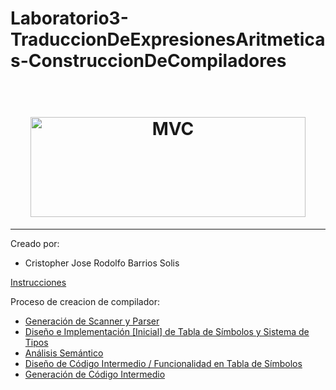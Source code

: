 # Laboratorio3-TraduccionDeExpresionesAritmeticas-ConstruccionDeCompiladores

<h1 align="center">
<br>
  <img src="https://mk0tuzolorusfnc7thxk.kinstacdn.com/wp-content/uploads/2016/02/antlr-logo.png" alt="MVC" width="440" height="160">
<br>

</h1>
<hr />
Creado por:

- Cristopher Jose Rodolfo Barrios Solis


[Instrucciones](./Documento/Laboratorio3.pdf)

Proceso de creacion de compilador:
- [Generación de Scanner y Parser](https://github.com/CristopherBarrios/Laboratorio0-GeneracionDeScannerYParser-ConstruccionDeCompiladores)
- [Diseño e Implementación [Inicial] de Tabla de Símbolos y Sistema de Tipos](https://github.com/CristopherBarrios/Laboratorio1-DisenioEImplementacionDeTablaDeSimbolosYSistemaDeTipos-ConstruccionDeCompiladores)
- [Análisis Semántico](https://github.com/CristopherBarrios/Sprint1-AnalisisSemantico-ConstruccionDeCompiladores)
- [Diseño de Código Intermedio / Funcionalidad en Tabla de Símbolos](https://github.com/CristopherBarrios/Laboratorio2-DisenioDeCodigoIntermedioYFuncionalidadEnTablaDeSimbolos-ConstruccionDeCompiladores)
- [Generación de Código Intermedio](https://github.com/CristopherBarrios/Sprint2-GeneracionDeCodigoIntermedio-ConstruccionDeCompiladores)